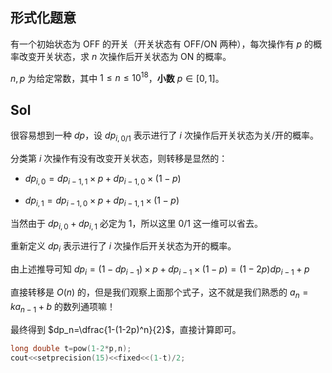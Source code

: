 ## 形式化题意

有一个初始状态为 OFF 的开关（开关状态有 OFF/ON 两种），每次操作有 $p$ 的概率改变开关状态，求 $n$ 次操作后开关状态为 ON 的概率。

$n,p$ 为给定常数，其中 $1\leq n \leq 10^{18}$，**小数** $p\in [0,1]$。

## Sol

很容易想到一种 $dp$，设 $dp_{i,0/1}$ 表示进行了 $i$ 次操作后开关状态为关/开的概率。

分类第 $i$ 次操作有没有改变开关状态，则转移是显然的：

- $dp_{i,0}=dp_{i-1,1}\times p + dp_{i-1,0}\times (1-p)$

- $dp_{i,1}=dp_{i-1,0}\times p + dp_{i-1,1}\times (1-p)$

当然由于 $dp_{i,0}+dp_{i,1}$ 必定为 $1$，所以这里 $0/1$ 这一维可以省去。

重新定义 $dp_i$ 表示进行了 $i$ 次操作后开关状态为开的概率。

由上述推导可知 $dp_i=(1-dp_{i-1})\times p + dp_{i-1}\times (1-p)=(1-2p)dp_{i-1}+p$ 

直接转移是 $O(n)$ 的，但是我们观察上面那个式子，这不就是我们熟悉的 $a_n=ka_{n-1}+b$ 的数列通项嘛！

最终得到 $dp_n=\dfrac{1-(1-2p)^n}{2}$，直接计算即可。

```cpp
long double t=pow(1-2*p,n);
cout<<setprecision(15)<<fixed<<(1-t)/2;
```